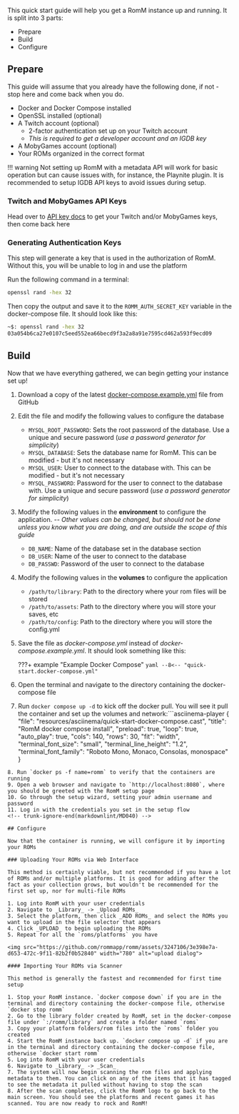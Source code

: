 <!-- trunk-ignore-all(prettier) -->

This quick start guide will help you get a RomM instance up and running. It is split into 3 parts:

- Prepare
- Build
- Configure

## Prepare

This guide will assume that you already have the following done, if not - stop here and come back when you do.

- Docker and Docker Compose installed
- OpenSSL installed (optional)
- A Twitch account (optional)
    - 2-factor authentication set up on your Twitch account
    - _This is required to get a developer account and an IGDB key_
- A MobyGames account (optional)
- Your ROMs organized in the correct format

<!-- prettier-ignore -->
!!! warning
    Not setting up RomM with a metadata API will work for basic operation but can cause issues with, for instance, the Playnite plugin. It is recommended to setup IGDB API keys to avoid issues during setup.

### Twitch and MobyGames API Keys

Head over to [API key docs](../Getting-Started/Generate-API-Keys.md) to get your Twitch and/or MobyGames keys, then come back here

### Generating Authentication Keys

This step will generate a key that is used in the authorization of RomM. Without this, you will be unable to log in and use the platform

Run the following command in a terminal:

```sh
openssl rand -hex 32
```

Then copy the output and save it to the `ROMM_AUTH_SECRET_KEY` variable in the docker-compose file. It should look like this:

```sh
~$: openssl rand -hex 32
03a054b6ca27e0107c5eed552ea66becd9f3a2a8a91e7595cd462a593f9ecd09
```

## Build

Now that we have everything gathered, we can begin getting your instance set up!

<!-- trunk-ignore-begin(markdownlint/MD040) -->
1. Download a copy of the latest [docker-compose.example.yml](https://github.com/rommapp/romm/blob/release/examples/docker-compose.example.yml) file from GitHub
2. Edit the file and modify the following values to configure the database
    - `MYSQL_ROOT_PASSWORD`: Sets the root password of the database. Use a unique and secure password (_use a password generator for simplicity_)
    - `MYSQL_DATABASE`: Sets the database name for RomM. This can be modified - but it's not necessary
    - `MYSQL_USER`: User to connect to the database with. This can be modified - but it's not necessary
    - `MYSQL_PASSWORD`: Password for the user to connect to the database with. Use a unique and secure password (_use a password generator for simplicity_)
3. Modify the following values in the **environment** to configure the application. _-- Other values can be changed, but should not be done unless you know what you are doing, and are outside the scope of this guide_
    - `DB_NAME`: Name of the database set in the database section
    - `DB_USER`: Name of the user to connect to the database
    - `DB_PASSWD`: Password of the user to connect to the database
4. Modify the following values in the **volumes** to configure the application
    - `/path/to/library`: Path to the directory where your rom files will be stored
    - `/path/to/assets`: Path to the directory where you will store your saves, etc
    - `/path/to/config`: Path to the directory where you will store the config.yml
5. Save the file as _docker-compose.yml_ instead of _docker-compose.example.yml_. It should look something like this:

    <!-- prettier-ignore -->
    ???+ example "Example Docker Compose"
        ``` yaml
        --8<-- "quick-start.docker-compose.yml"
        ```

6. Open the terminal and navigate to the directory containing the docker-compose file
7. Run `docker compose up -d` to kick off the docker pull. You will see it pull the container and set up the volumes and network:```asciinema-player
    {
        "file": "resources/asciinema/quick-start-docker-compose.cast",
        "title": "RomM docker compose install",
        "preload": true,
        "loop": true,
        "auto_play": true,
        "cols": 140,
        "rows": 30,
        "fit": "width",
        "terminal_font_size": "small",
        "terminal_line_height": "1.2",
        "terminal_font_family": "Roboto Mono, Monaco, Consolas, monospace"
    }
```
8. Run `docker ps -f name=romm` to verify that the containers are running
9. Open a web browser and navigate to `http://localhost:8080`, where you should be greeted with the RomM setup page
10. Go through the setup wizard, setting your admin username and password
11. Log in with the credentials you set in the setup flow
<!-- trunk-ignore-end(markdownlint/MD040) -->

## Configure

Now that the container is running, we will configure it by importing your ROMs

### Uploading Your ROMs via Web Interface

This method is certainly viable, but not recommended if you have a lot of ROMs and/or multiple platforms. It is good for adding after the fact as your collection grows, but wouldn't be recommended for the first set up, nor for multi-file ROMs

1. Log into RomM with your user credentials
2. Navigate to _Library_ -> _Upload ROMs_
3. Select the platform, then click _ADD ROMs_ and select the ROMs you want to upload in the file selector that appears
4. Click _UPLOAD_ to begin uploading the ROMs
5. Repeat for all the `roms/platforms` you have

<img src="https://github.com/rommapp/romm/assets/3247106/3e398e7a-d653-472c-9f11-82b2f0b52840" width="780" alt="upload dialog">

#### Importing Your ROMs via Scanner

This method is generally the fastest and recommended for first time setup

1. Stop your RomM instance. `docker compose down` if you are in the terminal and directory containing the docker-compose file, otherwise `docker stop romm`
2. Go to the library folder created by RomM, set in the docker-compose file under `:/romm/library` and create a folder named `roms`
3. Copy your platform folders/rom files into the `roms` folder you created
4. Start the RomM instance back up. `docker compose up -d` if you are in the terminal and directory containing the docker-compose file, otherwise `docker start romm`
5. Log into RomM with your user credentials
6. Navigate to _Library_ -> _Scan_
7. The system will now begin scanning the rom files and applying metadata to them. You can click on any of the items that it has tagged to see the metadata it pulled without having to stop the scan
8. After the scan completes, click the RomM logo to go back to the main screen. You should see the platforms and recent games it has scanned. You are now ready to rock and RomM!
```
